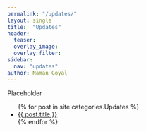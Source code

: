 ```yaml
---
permalink: "/updates/"
layout: single
title:  "Updates"
header:
  teaser: 
  overlay_image: 
  overlay_filter: 
sidebar:
  nav: "updates"
author: Naman Goyal
---
```

Placeholder

<ul>
  {% for post in site.categories.Updates %}
    <li>
      <a href="{{ post.url }}">{{ post.title }}</a>
    </li>
  {% endfor %}
</ul>
